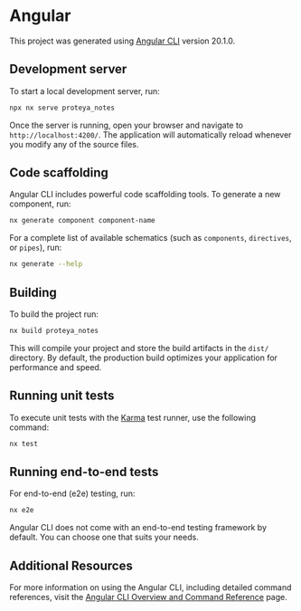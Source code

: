 # Angular

This project was generated using [Angular CLI](https://github.com/angular/angular-cli) version 20.1.0.

## Development server

To start a local development server, run:

```bash
npx nx serve proteya_notes
```

Once the server is running, open your browser and navigate to `http://localhost:4200/`. The application will automatically reload whenever you modify any of the source files.

## Code scaffolding

Angular CLI includes powerful code scaffolding tools. To generate a new component, run:

```bash
nx generate component component-name
```

For a complete list of available schematics (such as `components`, `directives`, or `pipes`), run:

```bash
nx generate --help
```

## Building

To build the project run:

```bash
nx build proteya_notes
```

This will compile your project and store the build artifacts in the `dist/` directory. By default, the production build optimizes your application for performance and speed.

## Running unit tests

To execute unit tests with the [Karma](https://karma-runner.github.io) test runner, use the following command:

```bash
nx test
```

## Running end-to-end tests

For end-to-end (e2e) testing, run:

```bash
nx e2e
```

Angular CLI does not come with an end-to-end testing framework by default. You can choose one that suits your needs.

## Additional Resources

For more information on using the Angular CLI, including detailed command references, visit the [Angular CLI Overview and Command Reference](https://angular.dev/tools/cli) page.
